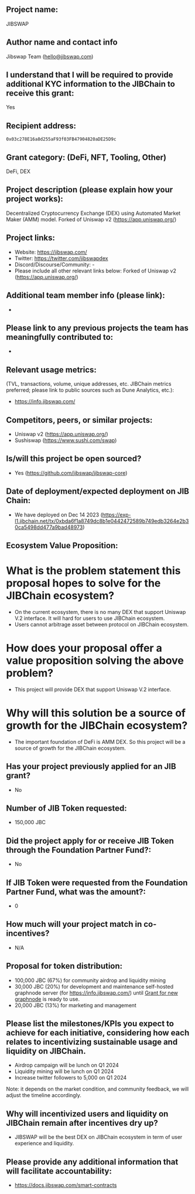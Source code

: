 ## Project name:

JIBSWAP

## Author name and contact info

Jibswap Team (hello@jibswap.com)

## I understand that I will be required to provide additional KYC information to the JIBChain to receive this grant:

Yes

## Recipient address:

`0x03c278E16a8d255aF93f03FB47904820aDE25D9c`

## Grant category: (DeFi, NFT, Tooling, Other)

DeFi, DEX

## Project description (please explain how your project works):

Decentralized Cryptocurrency Exchange (DEX) using Automated Market Maker (AMM) model. Forked of Uniswap v2 (https://app.uniswap.org/)

## Project links:

- Website: https://jibswap.com/
- Twitter: https://twitter.com/jibswapdex
- Discord/Discourse/Community: -
- Please include all other relevant links below: Forked of Uniswap v2 (https://app.uniswap.org/)

## Additional team member info (please link):

-

## Please link to any previous projects the team has meaningfully contributed to:

-

## Relevant usage metrics:

(TVL, transactions, volume, unique addresses, etc. JIBChain metrics preferred; please link to public sources such as Dune Analytics, etc.):

- https://info.jibswap.com/

## Competitors, peers, or similar projects:

- Uniswap v2 (https://app.uniswap.org/)
- Sushiswap (https://www.sushi.com/swap)

## Is/will this project be open sourced?

- Yes (https://github.com/jibswap/jibswap-core)

## Date of deployment/expected deployment on JIB Chain:

- We have deployed on Dec 14 2023 (https://exp-l1.jibchain.net/tx/0xbda6f1a8749dc8b1e0442472589b749edb3264e2b30ca5498dd477a9bad48973)

## Ecosystem Value Proposition:

# What is the problem statement this proposal hopes to solve for the JIBChain ecosystem?

- On the current ecosystem, there is no many DEX that support Uniswap V.2 interface. It will hard for users to use JIBChain ecosystem.
- Users cannot arbitrage asset between protocol on JIBChain ecosystem.

# How does your proposal offer a value proposition solving the above problem?

- This project will provide DEX that support Uniswap V.2 interface.

# Why will this solution be a source of growth for the JIBChain ecosystem?

- The important foundation of DeFi is AMM DEX. So this project will be a source of growth for the JIBChain ecosystem.

## Has your project previously applied for an JIB grant?

- No

## Number of JIB Token requested:

- 150,000 JBC

## Did the project apply for or receive JIB Token through the Foundation Partner Fund?:

- No

## If JIB Token were requested from the Foundation Partner Fund, what was the amount?:

- 0

## How much will your project match in co-incentives?

- N/A

## Proposal for token distribution:

- 100,000 JBC (67%) for community airdrop and liquidity mining
- 30,000 JBC (20%) for development and maintenance self-hosted graphnode server (for https://info.jibswap.com/) until [Grant for new graphnode](https://github.com/jibchain-net/Grant-Proposal/pull/11) is ready to use.
- 20,000 JBC (13%) for marketing and management

## Please list the milestones/KPIs you expect to achieve for each initiative, considering how each relates to incentivizing sustainable usage and liquidity on JIBChain.

- Airdrop campaign will be lunch on Q1 2024
- Liquidity mining will be lunch on Q1 2024
- Increase twitter followers to 5,000 on Q1 2024

Note: it depends on the market condition, and community feedback, we will adjust the timeline accordingly.

## Why will incentivized users and liquidity on JIBChain remain after incentives dry up?

- JIBSWAP will be the best DEX on JIBChain ecosystem in term of user experience and liquidity.

## Please provide any additional information that will facilitate accountability:

- https://docs.jibswap.com/smart-contracts
